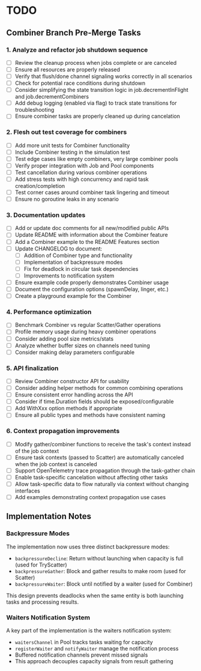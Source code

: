 # TODO

## Combiner Branch Pre-Merge Tasks

### 1. Analyze and refactor job shutdown sequence
- [ ] Review the cleanup process when jobs complete or are canceled
- [ ] Ensure all resources are properly released
- [ ] Verify that flush/done channel signaling works correctly in all scenarios
- [ ] Check for potential race conditions during shutdown
- [ ] Consider simplifying the state transition logic in job.decrementInFlight and job.decrementCombiners
- [ ] Add debug logging (enabled via flag) to track state transitions for troubleshooting
- [ ] Ensure combiner tasks are properly cleaned up during cancelation

### 2. Flesh out test coverage for combiners
- [ ] Add more unit tests for Combiner functionality
- [ ] Include Combiner testing in the simulation test
- [ ] Test edge cases like empty combiners, very large combiner pools
- [ ] Verify proper integration with Job and Pool components
- [ ] Test cancellation during various combiner operations
- [ ] Add stress tests with high concurrency and rapid task creation/completion
- [ ] Test corner cases around combiner task lingering and timeout
- [ ] Ensure no goroutine leaks in any scenario

### 3. Documentation updates
- [ ] Add or update doc comments for all new/modified public APIs
- [ ] Update README with information about the Combiner feature
- [ ] Add a Combiner example to the README Features section
- [ ] Update CHANGELOG to document:
  - [ ] Addition of Combiner type and functionality
  - [ ] Implementation of backpressure modes
  - [ ] Fix for deadlock in circular task dependencies
  - [ ] Improvements to notification system
- [ ] Ensure example code properly demonstrates Combiner usage
- [ ] Document the configuration options (spawnDelay, linger, etc.)
- [ ] Create a playground example for the Combiner

### 4. Performance optimization
- [ ] Benchmark Combiner vs regular Scatter/Gather operations
- [ ] Profile memory usage during heavy combiner operations
- [ ] Consider adding pool size metrics/stats
- [ ] Analyze whether buffer sizes on channels need tuning
- [ ] Consider making delay parameters configurable

### 5. API finalization
- [ ] Review Combiner constructor API for usability
- [ ] Consider adding helper methods for common combining operations
- [ ] Ensure consistent error handling across the API
- [ ] Consider if time.Duration fields should be exposed/configurable
- [ ] Add WithXxx option methods if appropriate
- [ ] Ensure all public types and methods have consistent naming

### 6. Context propagation improvements
- [ ] Modify gather/combiner functions to receive the task's context instead of the job context
- [ ] Ensure task contexts (passed to Scatter) are automatically canceled when the job context is canceled
- [ ] Support OpenTelemetry trace propagation through the task-gather chain
- [ ] Enable task-specific cancelation without affecting other tasks
- [ ] Allow task-specific data to flow naturally via context without changing interfaces
- [ ] Add examples demonstrating context propagation use cases

## Implementation Notes

### Backpressure Modes
The implementation now uses three distinct backpressure modes:
- `backpressureDecline`: Return without launching when capacity is full (used for TryScatter)
- `backpressureGather`: Block and gather results to make room (used for Scatter)
- `backpressureWaiter`: Block until notified by a waiter (used for Combiner)

This design prevents deadlocks when the same entity is both launching tasks and processing results.

### Waiters Notification System
A key part of the implementation is the waiters notification system:
- `waitersChannel` in Pool tracks tasks waiting for capacity
- `registerWaiter` and `notifyWaiter` manage the notification process
- Buffered notification channels prevent missed signals
- This approach decouples capacity signals from result gathering